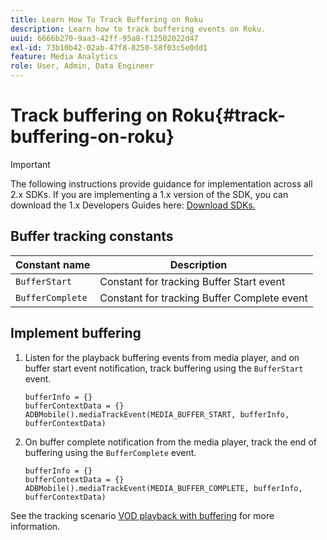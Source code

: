 ```yaml
---
title: Learn How To Track Buffering on Roku
description: Learn how to track buffering events on Roku.
uuid: 6666b270-9aa3-42ff-95a8-f12502022d47
exl-id: 73b10b42-02ab-47f8-8250-58f03c5e0dd1
feature: Media Analytics
role: User, Admin, Data Engineer
---
```

# Track buffering on Roku{#track-buffering-on-roku}

>[!IMPORTANT]
>
>The following instructions provide guidance for implementation across all 2.x SDKs. If you are implementing a 1.x version of the SDK, you can download the 1.x Developers Guides here: [Download SDKs.](/help/sdk-implement/download-sdks.md)

## Buffer tracking constants

|  Constant name  | Description&nbsp;&nbsp;&nbsp;&nbsp;  |
|---|---|
| `BufferStart`  | Constant for tracking Buffer Start event  |
| `BufferComplete`  | Constant for tracking Buffer Complete event  |

## Implement buffering

1. Listen for the playback buffering events from media player, and on buffer start event notification, track buffering using the `BufferStart` event. 

   ```
   bufferInfo = {}
   bufferContextData = {}
   ADBMobile().mediaTrackEvent(MEDIA_BUFFER_START, bufferInfo, bufferContextData)
   ```

1. On buffer complete notification from the media player, track the end of buffering using the `BufferComplete` event.

   ```
   bufferInfo = {}
   bufferContextData = {}
   ADBMobile().mediaTrackEvent(MEDIA_BUFFER_COMPLETE, bufferInfo, bufferContextData)
   ```

See the tracking scenario [VOD playback with buffering](/help/sdk-implement/tracking-scenarios/vod-buffering.md) for more information.
